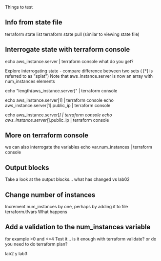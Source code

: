 Things to test

## Info from state file
terraform state list
terraform state pull (similar to viewing state file)

## Interrogate state with terraform console
echo aws_instance.server | terraform console
what do you get?

Explore interrogating state - compare difference between two sets  ( [*] is referred to as "splat")
Note that aws_instance.server is now an array with num_instances elements

echo "length(aws_instance.server)" | terraform console


echo aws_instance.server[1] | terraform console
echo aws_instance.server[1].public_ip | terraform console

echo aws_instance.server[*] | terraform console
echo aws_instance.server[*].public_ip | terraform console

## More on terraform console
we can also interrogate the variables
echo var.num_instances | terraform console

## Output blocks

Take a look at the output blocks... what has changed vs lab02

## Change number of instances
Increment num_instances by one, perhaps by adding it to file terraform.tfvars
What happens

## Add a validation to the num_instances variable
for example >0 and <=4
Test it... is it enough with terraform validate?  or do you need to do terraform plan?





lab2 y lab3